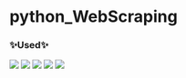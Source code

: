 # python_WebScraping

<h3>✨Used✨</h3>
<div>
  <img src="https://img.shields.io/badge/Python-3766AB?style=for-the-badge&logo=Python&logoColor=white"/>
  <img src="https://img.shields.io/badge/Selenium-43B02A?style=for-the-badge&logo=Selenium&logoColor=white"/>
  <img src="https://img.shields.io/badge/GoogleColab-F9AB00?style=for-the-badge&logo=GoogleColab&logoColor=white"/>
  <img src="https://img.shields.io/badge/Beautifulsoup-333?style=for-the-badge"/>
  <img src="https://img.shields.io/badge/Requests-blueviolet?style=for-the-badge"/>
</div>
